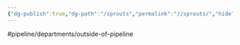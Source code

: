 ```yaml
---
{"dg-publish":true,"dg-path":"/sprouts","permalink":"//sprouts/","hide":true}
---
```


#pipeline/departments/outside-of-pipeline
